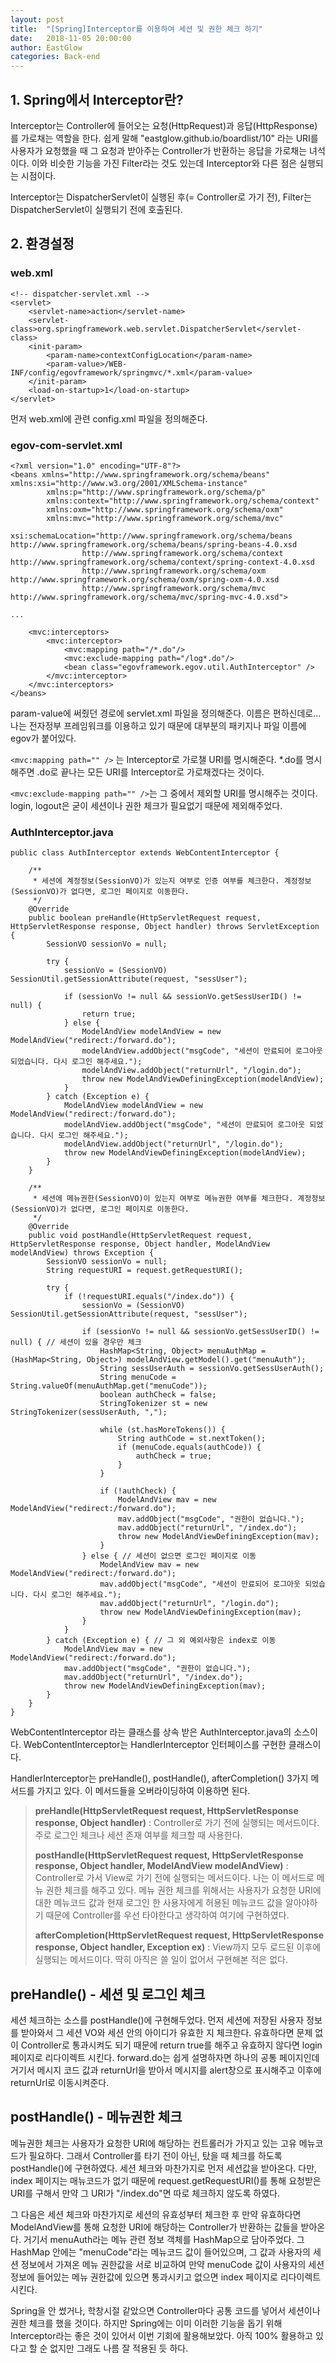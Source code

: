 ```yaml
---
layout: post
title:  "[Spring]Interceptor를 이용하여 세션 및 권한 체크 하기"
date:   2018-11-05 20:00:00
author: EastGlow
categories: Back-end
---
```

## 1. Spring에서 Interceptor란?

Interceptor는 Controller에 들어오는 요청(HttpRequest)과 응답(HttpResponse)를 가로채는 역할을 한다. 쉽게 말해 "eastglow.github.io/boardlist/10" 라는 URI를 사용자가 요청했을 때 그 요청과 받아주는 Controller가 반환하는 응답을 가로채는 녀석이다. 이와 비슷한 기능을 가진 Filter라는 것도 있는데 Interceptor와 다른 점은 실행되는 시점이다.

Interceptor는 DispatcherServlet이 실행된 후(= Controller로 가기 전), Filter는 DispatcherServlet이 실행되기 전에 호출된다.

## 2. 환경설정

### web.xml

```
<!-- dispatcher-servlet.xml -->
<servlet>
    <servlet-name>action</servlet-name>
    <servlet-class>org.springframework.web.servlet.DispatcherServlet</servlet-class>
    <init-param>
        <param-name>contextConfigLocation</param-name>
        <param-value>/WEB-INF/config/egovframework/springmvc/*.xml</param-value> 
    </init-param>
    <load-on-startup>1</load-on-startup>
</servlet>
```
먼저 web.xml에 관련 config.xml 파일을 정의해준다.


### egov-com-servlet.xml

```
<?xml version="1.0" encoding="UTF-8"?>
<beans xmlns="http://www.springframework.org/schema/beans" xmlns:xsi="http://www.w3.org/2001/XMLSchema-instance"
        xmlns:p="http://www.springframework.org/schema/p"        
        xmlns:context="http://www.springframework.org/schema/context"
        xmlns:oxm="http://www.springframework.org/schema/oxm"
        xmlns:mvc="http://www.springframework.org/schema/mvc"
        xsi:schemaLocation="http://www.springframework.org/schema/beans http://www.springframework.org/schema/beans/spring-beans-4.0.xsd
                http://www.springframework.org/schema/context http://www.springframework.org/schema/context/spring-context-4.0.xsd
                http://www.springframework.org/schema/oxm http://www.springframework.org/schema/oxm/spring-oxm-4.0.xsd
                http://www.springframework.org/schema/mvc http://www.springframework.org/schema/mvc/spring-mvc-4.0.xsd">
                
...

    <mvc:interceptors>
        <mvc:interceptor>
            <mvc:mapping path="/*.do"/>
            <mvc:exclude-mapping path="/log*.do"/>
            <bean class="egovframework.egov.util.AuthInterceptor" />
        </mvc:interceptor>
    </mvc:interceptors>
</beans>
```

param-value에 써줬던 경로에 servlet.xml 파일을 정의해준다. 이름은 편하신데로... 나는 전자정부 프레임워크를 이용하고 있기 때문에 대부분의 패키지나 파일 이름에 egov가 붙어있다.

`<mvc:mapping path="" />` 는 Interceptor로 가로챌 URI를 명시해준다. *.do를 명시해주면 .do로 끝나는 모든 URI를 Interceptor로 가로채겠다는 것이다.

`<mvc:exclude-mapping path="" />`는 그 중에서 제외할 URI를 명시해주는 것이다. login, logout은 굳이 세션이나 권한 체크가 필요없기 때문에 제외해주었다.


### AuthInterceptor.java

```
public class AuthInterceptor extends WebContentInterceptor {

    /**
     * 세션에 계정정보(SessionVO)가 있는지 여부로 인증 여부를 체크한다. 계정정보(SessionVO)가 없다면, 로그인 페이지로 이동한다.
     */
    @Override
    public boolean preHandle(HttpServletRequest request, HttpServletResponse response, Object handler) throws ServletException {
        SessionVO sessionVo = null;

        try {
            sessionVo = (SessionVO) SessionUtil.getSessionAttribute(request, "sessUser");

            if (sessionVo != null && sessionVo.getSessUserID() != null) {
                return true;
            } else {
                ModelAndView modelAndView = new ModelAndView("redirect:/forward.do");
                modelAndView.addObject("msgCode", "세션이 만료되어 로그아웃 되었습니다. 다시 로그인 해주세요.");
                modelAndView.addObject("returnUrl", "/login.do");
                throw new ModelAndViewDefiningException(modelAndView);
            }
        } catch (Exception e) {
            ModelAndView modelAndView = new ModelAndView("redirect:/forward.do");
            modelAndView.addObject("msgCode", "세션이 만료되어 로그아웃 되었습니다. 다시 로그인 해주세요.");
            modelAndView.addObject("returnUrl", "/login.do");
            throw new ModelAndViewDefiningException(modelAndView);
        }
    }

    /**
     * 세션에 메뉴권한(SessionVO)이 있는지 여부로 메뉴권한 여부를 체크한다. 계정정보(SessionVO)가 없다면, 로그인 페이지로 이동한다.
     */
    @Override
    public void postHandle(HttpServletRequest request, HttpServletResponse response, Object handler, ModelAndView modelAndView) throws Exception {
        SessionVO sessionVo = null;
        String requestURI = request.getRequestURI();

        try {
            if (!requestURI.equals("/index.do")) {
                sessionVo = (SessionVO) SessionUtil.getSessionAttribute(request, "sessUser");

                if (sessionVo != null && sessionVo.getSessUserID() != null) { // 세션이 있을 경우만 체크
                    HashMap<String, Object> menuAuthMap = (HashMap<String, Object>) modelAndView.getModel().get("menuAuth");
                    String sessUserAuth = sessionVo.getSessUserAuth();
                    String menuCode = String.valueOf(menuAuthMap.get("menuCode"));
                    boolean authCheck = false;
                    StringTokenizer st = new StringTokenizer(sessUserAuth, ",");

                    while (st.hasMoreTokens()) {
                        String authCode = st.nextToken();
                        if (menuCode.equals(authCode)) {
                            authCheck = true;
                        }
                    }

                    if (!authCheck) {
                        ModelAndView mav = new ModelAndView("redirect:/forward.do");
                        mav.addObject("msgCode", "권한이 없습니다.");
                        mav.addObject("returnUrl", "/index.do");
                        throw new ModelAndViewDefiningException(mav);
                    }
                } else { // 세션이 없으면 로그인 페이지로 이동
                    ModelAndView mav = new ModelAndView("redirect:/forward.do");
                    mav.addObject("msgCode", "세션이 만료되어 로그아웃 되었습니다. 다시 로그인 해주세요.");
                    mav.addObject("returnUrl", "/login.do");
                    throw new ModelAndViewDefiningException(mav);
                }
            }
        } catch (Exception e) { // 그 외 예외사항은 index로 이동
            ModelAndView mav = new ModelAndView("redirect:/forward.do");
            mav.addObject("msgCode", "권한이 없습니다.");
            mav.addObject("returnUrl", "/index.do");
            throw new ModelAndViewDefiningException(mav);
        }
    }
}
```

WebContentInterceptor 라는 클래스를 상속 받은 AuthInterceptor.java의 소스이다. WebContentInterceptor는 HandlerInterceptor 인터페이스를 구현한 클래스이다.

HandlerInterceptor는 preHandle(), postHandle(), afterCompletion() 3가지 메서드를 가지고 있다. 이 메서드들을 오버라이딩하여 이용하면 된다.

> **preHandle(HttpServletRequest request, HttpServletResponse response, Object handler)** : Controller로 가기 전에 실행되는 메서드이다. 주로 로그인 체크나 세션 존재 여부를 체크할 때 사용한다.
> 
> **postHandle(HttpServletRequest request, HttpServletResponse response, Object handler, ModelAndView modelAndView)** : Controller로 가서 View로 가기 전에 실행되는 메서드이다. 나는 이 메서드로 메뉴 권한 체크를 해주고 있다. 메뉴 권한 체크를 위해서는 사용자가 요청한 URI에 대한 메뉴코드 값과 현재 로그인 한 사용자에게 허용된 메뉴코드 값을 알아야하기 때문에 Controller를 우선 타야한다고 생각하여 여기에 구현하였다.
> 
> **afterCompletion(HttpServletRequest request, HttpServletResponse response, Object handler, Exception ex)** : View까지 모두 로드된 이후에 실행되는 메서드이다. 딱히 아직은 쓸 일이 없어서 구현해본 적은 없다.


## preHandle() - 세션 및 로그인 체크

세션 체크하는 소스를 postHandle()에 구현해두었다. 먼저 세션에 저장된 사용자 정보를 받아와서 그 세션 VO와 세션 안의 아이디가 유효한 지 체크한다. 유효하다면 문제 없이 Controller로 통과시켜도 되기 때문에 return true를 해주고 유효하지 않다면 login 페이지로 리다이렉트 시킨다. forward.do는 쉽게 설명하자면 하나의 공통 페이지인데 거기서 메시지 코드 값과 returnUrl을 받아서 메시지를 alert창으로 표시해주고 이후에 returnUrl로 이동시켜준다.

## postHandle() - 메뉴권한 체크

메뉴권한 체크는 사용자가 요청한 URI에 해당하는 컨트롤러가 가지고 있는 고유 메뉴코드가 필요하다. 그래서 Controller를 타기 전이 아닌, 탔을 때 체크를 하도록 postHandle()에 구현하였다. 세션 체크와 마찬가지로 먼저 세션값을 받아온다. 다만, index 페이지는 매뉴코드가 없기 때문에 request.getRequestURI()를 통해 요청받은 URI를 구해서 만약 그 URI가 "/index.do"면 따로 체크하지 않도록 하였다.

그 다음은 세션 체크와 마찬가지로 세션의 유효성부터 체크한 후 만약 유효하다면 ModelAndView를 통해 요청한 URI에 해당하는 Controller가 반환하는 값들을 받아온다. 거기서 menuAuth라는 메뉴 관련 정보 객체를 HashMap으로 담아주었다. 그 HashMap 안에는 "menuCode"라는 메뉴코드 값이 들어있으며, 그 값과 사용자의 세션 정보에서 가져온 메뉴 권한값을 서로 비교하여 만약 menuCode 값이 사용자의 세션 정보에 들어있는 메뉴 권한값에 있으면 통과시키고 없으면 index 페이지로 리다이렉트 시킨다.


Spring을 안 썼거나, 학창시절 같았으면 Controller마다 공통 코드를 넣어서 세션이나 권한 체크를 했을 것이다. 하지만 Spring에는 이미 이러한 기능을 돕기 위해 Interceptor라는 좋은 것이 있어서 이번 기회에 활용해보았다. 아직 100% 활용하고 있다고 할 순 없지만 그래도 나름 잘 적용된 듯 하다.
